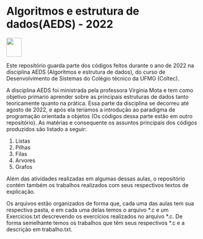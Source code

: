 <h1>Algoritmos e estrutura de dados(AEDS) - 2022</h1>
<img width="40" height="50" src="https://cdn.jsdelivr.net/gh/devicons/devicon/icons/c/c-original.svg" />

Este repositório guarda parte dos códigos feitos durante o ano de 2022 na disciplina AEDS (Algoritmos e estrutura de dados), do curso de Desenvolvimento de Sistemas do Colégio técnico da UFMG (Coltec).

A disciplina AEDS foi ministrada pela professora Virginia Mota e tem como objetivo primario aprender sobre as principais estruturas de dados tanto teoricamente quanto na prática. Essa parte da disciplina se decorreu até agosto de 2022, e após ela teriamos a introdução ao paradigma de programação orientada a objetos (Os códigos dessa parte estão em outro repositório). As matérias e consequente os assuntos principais dos códigos produzidos são listado a seguir: 

1. Listas
2. Pilhas
3. Filas
4. Arvores
5. Grafos


Além das atividades realizadas em algumas dessas aulas, o repositório contém também os trabalhos realizados com seus respectivos textos de explicação.

Os arquivos estão organizados de forma que, cada uma das aulas tem sua respectiva pasta, e em cada uma delas temos o arquivo *.c e um Exercicios.txt descrevendo os exercícios realizados no arquivo *.c. De forma semelhante temos os trabalhos que têm seus respectivos *.c e a descrição em trabalho.txt.
